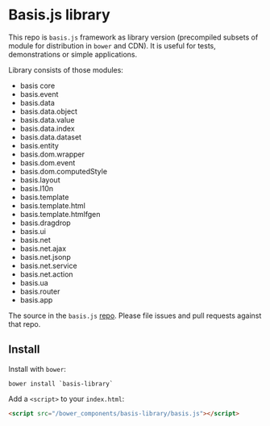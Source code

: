 # Basis.js library

This repo is `basis.js` framework as library version (precompiled subsets of module for distribution in `bower` and CDN). It is useful for tests, demonstrations or simple applications.

Library consists of those modules:

- basis core
- basis.event
- basis.data
- basis.data.object
- basis.data.value
- basis.data.index
- basis.data.dataset
- basis.entity
- basis.dom.wrapper
- basis.dom.event
- basis.dom.computedStyle
- basis.layout
- basis.l10n
- basis.template
- basis.template.html
- basis.template.htmlfgen
- basis.dragdrop
- basis.ui
- basis.net
- basis.net.ajax
- basis.net.jsonp
- basis.net.service
- basis.net.action
- basis.ua
- basis.router
- basis.app

The source in the `basis.js` [repo](https://github.com/basisjs/basisjs). Please file issues and pull requests against that repo.

## Install

Install with `bower`:

```shell
bower install `basis-library`
```

Add a `<script>` to your `index.html`:

```html
<script src="/bower_components/basis-library/basis.js"></script>
```
